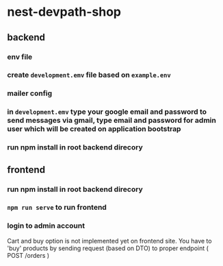 # nest-devpath-shop


## backend

### env file
### create ```development.emv``` file based on ```example.env```

### mailer config
### in  ```development.emv``` type your google email and password to send messages via gmail, type email and password for admin user which will be created on application bootstrap

### run npm install in root backend direcory


## frontend

### run npm install in root backend direcory

### ```npm run serve``` to run frontend

### login to admin account


Cart and buy option is not implemented yet on frontend site.
You have to 'buy' products by sending request (based on DTO) to proper endpoint ( POST /orders )